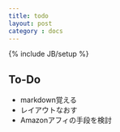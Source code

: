 ```yaml
---
title: todo
layout: post
category : docs
---
```

{% include JB/setup %}

## To-Do
<ul>
	<li>markdown覚える</li>
	<li>レイアウトなおす</li>
	<li>Amazonアフィの手段を検討</li>
</ul>

